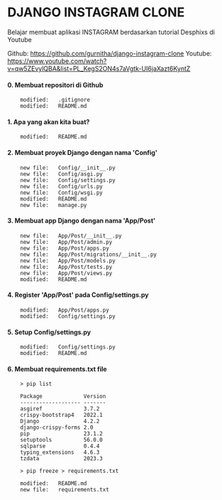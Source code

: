 # DJANGO INSTAGRAM CLONE
Belajar membuat aplikasi INSTAGRAM berdasarkan tutorial Desphixs di Youtube

Github: https://github.com/gurnitha/django-instagram-clone
Youtube: https://www.youtube.com/watch?v=qw5ZEvylQBA&list=PL_KegS2ON4s7aVgtk-UI6jaXazt6KyntZ


#### 0. Membuat repositori di Github

        modified:   .gitignore
        modified:   README.md


#### 1. Apa yang akan kita buat?

        modified:   README.md


#### 2. Membuat proyek Django dengan nama 'Config'

        new file:   Config/__init__.py
        new file:   Config/asgi.py
        new file:   Config/settings.py
        new file:   Config/urls.py
        new file:   Config/wsgi.py
        modified:   README.md
        new file:   manage.py


#### 3. Membuat app Django dengan nama 'App/Post'

        new file:   App/Post/__init__.py
        new file:   App/Post/admin.py
        new file:   App/Post/apps.py
        new file:   App/Post/migrations/__init__.py
        new file:   App/Post/models.py
        new file:   App/Post/tests.py
        new file:   App/Post/views.py
        modified:   README.md


#### 4. Register 'App/Post' pada Config/settings.py

        modified:   App/Post/apps.py
        modified:   Config/settings.py


#### 5. Setup Config/settings.py

        modified:   Config/settings.py
        modified:   README.md


#### 6. Membuat requirements.txt file

        > pip list

        Package             Version
		------------------- -------
		asgiref             3.7.2
		crispy-bootstrap4   2022.1
		Django              4.2.2
		django-crispy-forms 2.0
		pip                 23.1.2
		setuptools          56.0.0
		sqlparse            0.4.4
		typing_extensions   4.6.3
		tzdata              2023.3

		> pip freeze > requirements.txt

        modified:   README.md
        new file:   requirements.txt